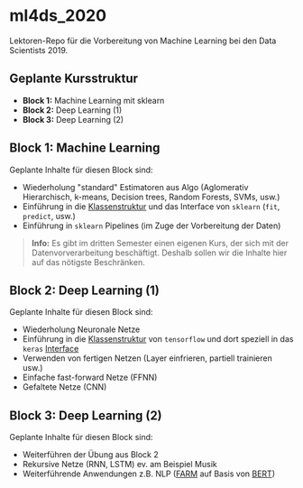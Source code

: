 # ml4ds_2020

Lektoren-Repo für die Vorbereitung von Machine Learning bei den Data Scientists 2019.

## Geplante Kursstruktur

* **Block 1:** Machine Learning mit sklearn
* **Block 2:** Deep Learning (1)
* **Block 3:** Deep Learning (2)

## Block 1: Machine Learning

Geplante Inhalte für diesen Block sind:

* Wiederholung "standard" Estimatoren aus Algo (Aglomerativ Hierarchisch, k-means, Decision trees, Random Forests, SVMs, usw.)
* Einführung in die [Klassenstruktur](https://scikit-learn.org/stable/modules/classes.html) und das Interface von `sklearn` (`fit`, `predict`, usw.)
* Einführung in `sklearn` Pipelines (im Zuge der Vorbereitung der Daten)

> **Info:** Es gibt im dritten Semester einen eigenen Kurs, der sich mit der Datenvorverarbeitung beschäftigt. Deshalb sollen wir die Inhalte hier auf das nötigste Beschränken.

## Block 2: Deep Learning (1)

Geplante Inhalte für diesen Block sind:

* Wiederholung Neuronale Netze
* Einführung in die [Klassenstruktur](https://www.tensorflow.org/api_docs/python/tf) von `tensorflow` und dort speziell in das `keras` [Interface](https://www.tensorflow.org/api_docs/python/tf/keras)
* Verwenden von fertigen Netzen (Layer einfrieren, partiell trainieren usw.)
* Einfache fast-forward Netze (FFNN)
* Gefaltete Netze (CNN)

## Block 3: Deep Learning (2)

Geplante Inhalte für diesen Block sind:

* Weiterführen der Übung aus Block 2
* Rekursive Netze (RNN, LSTM) ev. am Beispiel Musik
* Weiterführende Anwendungen z.B. NLP ([FARM](https://github.com/deepset-ai/FARM) auf Basis von [BERT](lit/tenny2019_bert.pdf))
